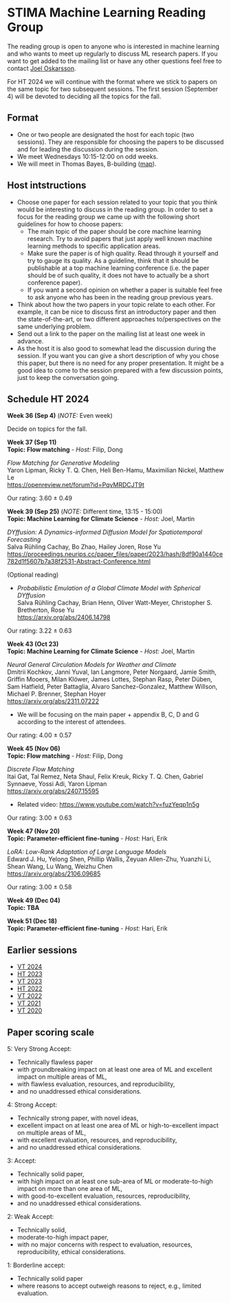 # STIMA Machine Learning Reading Group
The reading group is open to anyone who is interested in machine learning and who wants to meet up regularly to discuss ML research papers.
If you want to get added to the mailing list or have any other questions feel free to contact [Joel Oskarsson](https://liu.se/en/employee/joeos82).

For HT 2024 we will continue with the format where we stick to papers on the same topic for two subsequent sessions. The first session (September 4) will be devoted to deciding all the topics for the fall.

## Format
* One or two people are designated the host for each topic (two sessions). They are responsible for choosing the papers to be discussed and for leading the discussion during the session.
* We meet Wednesdays 10:15-12:00 on odd weeks.
* We will meet in Thomas Bayes, B-building ([map](https://www.ida.liu.se/department/location/search.en.shtml?keyword=thomas+bayes)).

## Host intstructions
* Choose one paper for each session related to your topic that you think would be interesting to discuss in the reading group. In order to set a focus for the reading group we came up with the following short guidelines for how to choose papers:
  * The main topic of the paper should be core machine learning research. Try to avoid papers that just apply well known machine learning methods to specific application areas.
  * Make sure the paper is of high quality. Read through it yourself and try to gauge its quality. As a guideline, think that it should be publishable at a top machine learning conference (i.e. the paper should be of such quality, it does not have to actually be a short conference paper).
  * If you want a second opinion on whether a paper is suitable feel free to ask anyone who has been in the reading group previous years.
* Think about how the two papers in your topic relate to each other. For example, it can be nice to discuss first an introductory paper and then the state-of-the-art, or two different approaches to/perspectives on the same underlying problem.
* Send out a link to the paper on the mailing list at least one week in advance.
* As the host it is also good to somewhat lead the discussion during the session. If you want you can give a short description of why you chose this paper, but there is no need for any proper presentation. It might be a good idea to come to the session prepared with a few discussion points, just to keep the conversation going.

## Schedule HT 2024

__Week 36 (Sep 4)__ (*NOTE:* Even week)

Decide on topics for the fall.

__Week 37 (Sep 11)__
<br>
__Topic: Flow matching__
_- Host:_ Filip, Dong

*Flow Matching for Generative Modeling*
<br>
Yaron Lipman, Ricky T. Q. Chen, Heli Ben-Hamu, Maximilian Nickel, Matthew Le
<br>
https://openreview.net/forum?id=PqvMRDCJT9t

Our rating: 3.60 ± 0.49

__Week 39 (Sep 25)__ (*NOTE:* Different time, 13:15 - 15:00)
<br>
__Topic: Machine Learning for Climate Science__
_- Host:_ Joel, Martin

*DYffusion: A Dynamics-informed Diffusion Model for Spatiotemporal Forecasting*
<br>
Salva Rühling Cachay, Bo Zhao, Hailey Joren, Rose Yu
<br>
https://proceedings.neurips.cc/paper_files/paper/2023/hash/8df90a1440ce782d1f5607b7a38f2531-Abstract-Conference.html

(Optional reading)
* *Probabilistic Emulation of a Global Climate Model with Spherical DYffusion*
  <br>
  Salva Rühling Cachay, Brian Henn, Oliver Watt-Meyer, Christopher S. Bretherton, Rose Yu
  <br>
  https://arxiv.org/abs/2406.14798

Our rating: 3.22 ± 0.63

__Week 43 (Oct 23)__
<br>
__Topic: Machine Learning for Climate Science__
_- Host:_ Joel, Martin

*Neural General Circulation Models for Weather and Climate*
<br>
Dmitrii Kochkov, Janni Yuval, Ian Langmore, Peter Norgaard, Jamie Smith, Griffin Mooers, Milan Klöwer, James Lottes, Stephan Rasp, Peter Düben, Sam Hatfield, Peter Battaglia, Alvaro Sanchez-Gonzalez, Matthew Willson, Michael P. Brenner, Stephan Hoyer
<br>
https://arxiv.org/abs/2311.07222

* We will be focusing on the main paper + appendix B, C, D and G according to the interest of attendees.

Our rating: 4.00 ± 0.57

__Week 45 (Nov 06)__
<br>
__Topic: Flow matching__
_- Host:_ Filip, Dong

*Discrete Flow Matching*
<br>
Itai Gat, Tal Remez, Neta Shaul, Felix Kreuk, Ricky T. Q. Chen, Gabriel Synnaeve, Yossi Adi, Yaron Lipman
<br>
https://arxiv.org/abs/2407.15595

* Related video: https://www.youtube.com/watch?v=fuzYeqp1n5g

Our rating: 3.00 ± 0.63

__Week 47 (Nov 20)__
<br>
__Topic: Parameter-efficient fine-tuning__
_- Host:_ Hari, Erik

*LoRA: Low-Rank Adaptation of Large Language Models*
<br>
Edward J. Hu, Yelong Shen, Phillip Wallis, Zeyuan Allen-Zhu, Yuanzhi Li, Shean Wang, Lu Wang, Weizhu Chen
<br>
https://arxiv.org/abs/2106.09685 

Our rating: 3.00 ± 0.58

__Week 49 (Dec 04)__
<br>
__Topic: TBA__

__Week 51 (Dec 18)__
<br>
__Topic: Parameter-efficient fine-tuning__
_- Host:_ Hari, Erik

## Earlier sessions

* [VT 2024](archive/2024vt.md)
* [HT 2023](archive/2023ht.md)
* [VT 2023](archive/2023vt.md)
* [HT 2022](archive/2022ht.md)
* [VT 2022](archive/2022vt.md)
* [VT 2021](archive/2021vt.md)
* [VT 2020](archive/2020vt.md)

## Paper scoring scale

5: Very Strong Accept:

* Technically flawless paper
* with groundbreaking impact on at least one area of ML and excellent impact on multiple areas of ML,
* with flawless evaluation, resources, and reproducibility,
* and no unaddressed ethical considerations.

4: Strong Accept:

* Technically strong paper, with novel ideas,
* excellent impact on at least one area of ML or high-to-excellent impact on multiple areas of ML,
* with excellent evaluation, resources, and reproducibility,
* and no unaddressed ethical considerations.

3: Accept:

* Technically solid paper,
* with high impact on at least one sub-area of ML or moderate-to-high impact on more than one area of ML,
* with good-to-excellent evaluation, resources, reproducibility,
* and no unaddressed ethical considerations.

2: Weak Accept:

* Technically solid,
* moderate-to-high impact paper,
* with no major concerns with respect to evaluation, resources, reproducibility, ethical considerations.

1: Borderline accept:

* Technically solid paper
* where reasons to accept outweigh reasons to reject, e.g., limited evaluation.
